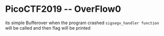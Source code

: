 # PicoCTF2019 -- OverFlow0

its simple Bufferover when the program crashed `sigsegv_handler function` will be called and then flag will be printed

